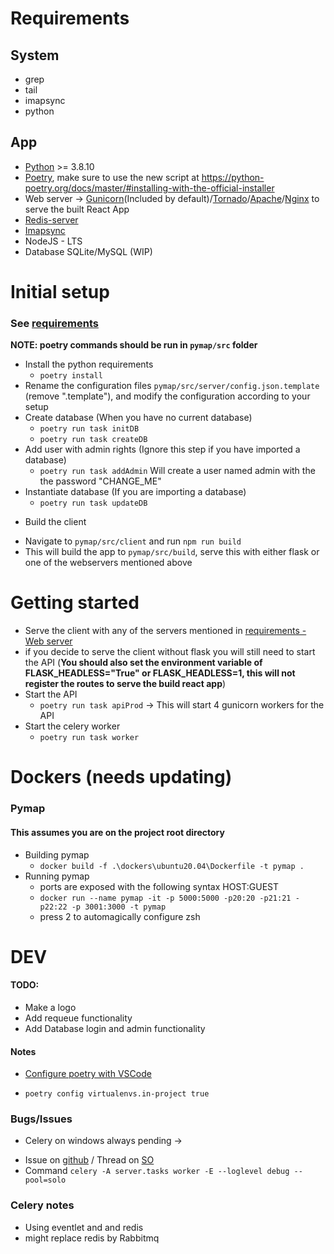 # Requirements

## System
* grep
* tail
* imapsync
* python

## App
* [Python](https://www.python.org/) >= 3.8.10
* [Poetry](https://python-poetry.org/), make sure to use the new script at https://python-poetry.org/docs/master/#installing-with-the-official-installer
* Web server -> [Gunicorn](https://gunicorn.org/)(Included by default)/[Tornado](https://www.tornadoweb.org/en/stable/)/[Apache](https://www.apache.org/)/[Nginx](https://www.nginx.com/) to serve the built React App
* [Redis-server](https://redis.com/)
* [Imapsync](https://github.com/imapsync/imapsync)
* NodeJS - LTS
* Database SQLite/MySQL (WIP)

# Initial setup
### See [requirements](#requirements)
**NOTE: poetry commands should be run in `pymap/src` folder**

- Install the python requirements
  * `poetry install`
- Rename the configuration files `pymap/src/server/config.json.template` (remove ".template"), and modify the configuration according to your setup
- Create database (When you have no current database)
  * `poetry run task initDB`
  * `poetry run task createDB`
- Add user with admin rights (Ignore this step if you have imported a database)
  * `poetry run task addAdmin` Will create a user named admin with the the password "CHANGE_ME"
- Instantiate database (If you are importing a database)
  * `poetry run task updateDB`
* Build the client
 - Navigate to `pymap/src/client` and run `npm run build`
 - This will build the app to `pymap/src/build`, serve this with either flask or one of the webservers mentioned above

# Getting started

* Serve the client with any of the servers mentioned in [requirements - Web server](#requirements)
* if you decide to serve the client without flask you will still need to start the API (**You should also set the environment variable of FLASK_HEADLESS="True" or FLASK_HEADLESS=1, this will not register the routes to serve the build react app**)
* Start the API
  - `poetry run task apiProd` -> This will start 4 gunicorn workers for the API
* Start the celery worker
  - `poetry run task worker`


# Dockers (needs updating)

### Pymap

#### This assumes you are on the project root directory

* Building pymap
  - `docker build -f .\dockers\ubuntu20.04\Dockerfile -t pymap .`
* Running pymap
  - ports are exposed with the following syntax HOST:GUEST
  - `docker run --name pymap -it -p 5000:5000 -p20:20 -p21:21 -p22:22 -p 3001:3000 -t pymap`
  - press 2 to automagically configure zsh



# DEV

#### TODO:
* Make a logo
* Add requeue functionality
* Add Database login and admin functionality 

#### Notes

* [Configure poetry with VSCode](https://stackoverflow.com/a/64434542) 
 - `poetry config virtualenvs.in-project true`

### Bugs/Issues

- Celery on windows always pending ->
 * Issue on [github](https://github.com/celery/celery/issues/2146) / Thread on [SO](https://stackoverflow.com/a/27358974)
 * Command `celery -A server.tasks worker -E --loglevel debug --pool=solo`

### Celery notes
* Using eventlet and and redis
* might replace redis by Rabbitmq